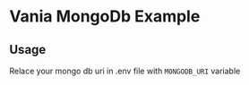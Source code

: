
# Vania MongoDb Example

## Usage

Relace your mongo db uri in .env file with `MONGODB_URI` variable
